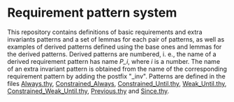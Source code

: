 # Requirement pattern system
This repository contains definitions of basic requirements and extra invariants patterns and a set of lemmas for each pair of patterns, as well as examples of derived patterns defined using the base ones and lemmas for the derived patterns. Derived patterns are numbered, i. e., the name of a derived requirement pattern has name _P_i_, where _i_ is a number. The name of an extra invariant pattern is obtained from the name of the corresponding requirement pattern by adding the postfix "_inv". Patterns are defined in the files [Always.thy](Always.thy), [Constrained_Always](Constrained_Always.thy), [Constrained_Until.thy](Constrained_Until.thy), [Weak_Until.thy](Weak_Until.thy), [Constrained_Weak_Until.thy](Constrained_Weak_Until.thy), [Previous.thy](Previous.thy) and [Since.thy](Since.thy).
